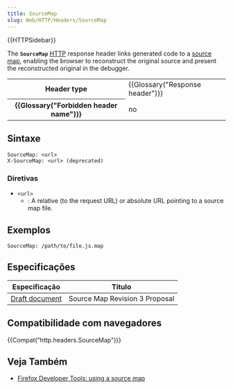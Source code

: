 ```yaml
---
title: SourceMap
slug: Web/HTTP/Headers/SourceMap
---
```


{{HTTPSidebar}}

The **`SourceMap`** [HTTP](/pt-BR/docs/Web/HTTP) response header links generated code to a [source map](/pt-BR/docs/Tools/Debugger/How_to/Use_a_source_map), enabling the browser to reconstruct the original source and present the reconstructed original in the debugger.

<table class="properties">
  <tbody>
    <tr>
      <th scope="row">Header type</th>
      <td>{{Glossary("Response header")}}</td>
    </tr>
    <tr>
      <th scope="row">{{Glossary("Forbidden header name")}}</th>
      <td>no</td>
    </tr>
  </tbody>
</table>

## Sintaxe

```
SourceMap: <url>
X-SourceMap: <url> (deprecated)
```

### Diretivas

- `<url>`
  - : A relative (to the request URL) or absolute URL pointing to a source map file.

## Exemplos

```
SourceMap: /path/to/file.js.map
```

## Especificações

| Especificação                                                                                     | Titulo                         |
| ------------------------------------------------------------------------------------------------- | ------------------------------ |
| [Draft document](https://docs.google.com/document/d/1U1RGAehQwRypUTovF1KRlpiOFze0b-_2gc6fAH0KY0k) | Source Map Revision 3 Proposal |

## Compatibilidade com navegadores

{{Compat("http.headers.SourceMap")}}

## Veja Também

- [Firefox Developer Tools: using a source map](/pt-BR/docs/Tools/Debugger/How_to/Use_a_source_map)
